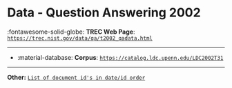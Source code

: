# Data - Question Answering 2002 

:fontawesome-solid-globe: **TREC Web Page**: [`https://trec.nist.gov/data/qa/t2002_qadata.html`](https://trec.nist.gov/data/qa/t2002_qadata.html)

---

- :material-database: **Corpus**: [`https://catalog.ldc.upenn.edu/LDC2002T31`](https://catalog.ldc.upenn.edu/LDC2002T31)


---

**Other:** [`List of document id's in date/id order`](https://trec.nist.gov/data/filtering/T10-f-document-order.tar.gz)
